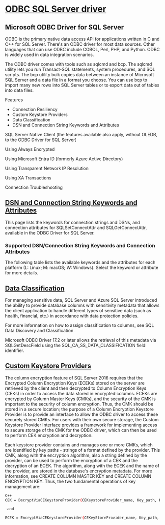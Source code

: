 # **[ODBC SQL Server driver](https://learn.microsoft.com/en-us/sql/connect/odbc/microsoft-odbc-driver-for-sql-server?view=sql-server-ver16)**

## Microsoft ODBC Driver for SQL Server

ODBC is the primary native data access API for applications written in C and C++ for SQL Server. There's an ODBC driver for most data sources. Other languages that can use ODBC include COBOL, Perl, PHP, and Python. ODBC is widely used in data integration scenarios.

The ODBC driver comes with tools such as sqlcmd and bcp. The sqlcmd utility lets you run Transact-SQL statements, system procedures, and SQL scripts. The bcp utility bulk copies data between an instance of Microsoft SQL Server and a data file in a format you choose. You can use bcp to import many new rows into SQL Server tables or to export data out of tables into data files.

Features

- Connection Resiliency
- Custom Keystore Providers
- Data Classification
- DSN and Connection String Keywords and Attributes

SQL Server Native Client (the features available also apply, without OLEDB, to the ODBC Driver for SQL Server)

Using Always Encrypted

Using Microsoft Entra ID (formerly Azure Active Directory)

Using Transparent Network IP Resolution

Using XA Transactions

Connection Troubleshooting

## **[DSN and Connection String Keywords and Attributes](https://learn.microsoft.com/en-us/sql/connect/odbc/dsn-connection-string-attribute?view=sql-server-ver16)**

This page lists the keywords for connection strings and DSNs, and connection attributes for SQLSetConnectAttr and SQLGetConnectAttr, available in the ODBC Driver for SQL Server.

### Supported DSN/Connection String Keywords and Connection Attributes

The following table lists the available keywords and the attributes for each platform (L: Linux; M: macOS; W: Windows). Select the keyword or attribute for more details.

## **[Data Classification](https://learn.microsoft.com/en-us/sql/connect/odbc/data-classification?view=sql-server-ver16)**

For managing sensitive data, SQL Server and Azure SQL Server introduced the ability to provide database columns with sensitivity metadata that allows the client application to handle different types of sensitive data (such as health, financial, etc.) in accordance with data protection policies.

For more information on how to assign classification to columns, see SQL Data Discovery and Classification.

Microsoft ODBC Driver 17.2 or later allows the retrieval of this metadata via SQLGetDescField using the SQL_CA_SS_DATA_CLASSIFICATION field identifier.

## **[Custom Keystore Providers](https://learn.microsoft.com/en-us/sql/connect/odbc/custom-keystore-providers?view=sql-server-ver16)**

The column encryption feature of SQL Server 2016 requires that the Encrypted Column Encryption Keys (ECEKs) stored on the server are retrieved by the client and then decrypted to Column Encryption Keys (CEKs) in order to access the data stored in encrypted columns. ECEKs are encrypted by Column Master Keys (CMKs), and the security of the CMK is important to the security of column encryption. Thus, the CMK should be stored in a secure location; the purpose of a Column Encryption Keystore Provider is to provide an interface to allow the ODBC driver to access these securely stored CMKs. For users with their own secure storage, the Custom Keystore Provider Interface provides a framework for implementing access to secure storage of the CMK for the ODBC driver, which can then be used to perform CEK encryption and decryption.

Each keystore provider contains and manages one or more CMKs, which are identified by key paths - strings of a format defined by the provider. This CMK, along with the encryption algorithm, also a string defined by the provider, can be used to perform the encryption of a CEK and the decryption of an ECEK. The algorithm, along with the ECEK and the name of the provider, are stored in the database's encryption metadata. For more information, see CREATE COLUMN MASTER KEY and CREATE COLUMN ENCRYPTION KEY. Thus, the two fundamental operations of key management are:

```bash
C++
CEK = DecryptViaCEKeystoreProvider(CEKeystoreProvider_name, Key_path, Key_algorithm, ECEK)

-and-

ECEK = EncryptViaCEKeystoreProvider(CEKeyStoreProvider_name, Key_path, Key_algorithm, CEK)
```

